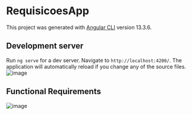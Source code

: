 # RequisicoesApp
This project was generated with [Angular CLI](https://github.com/angular/angular-cli) version 13.3.6.

## Development server
Run `ng serve` for a dev server. Navigate to `http://localhost:4200/`. The application will automatically reload if you change any of the source files.
![image](https://user-images.githubusercontent.com/91075515/187092646-7fe48f82-5650-44f0-9ade-569b0c6d6ed7.png)

## Functional Requirements
![image](https://user-images.githubusercontent.com/91075515/186252269-57fbdaa0-6f59-45ee-b50c-9561d5b19755.png)


